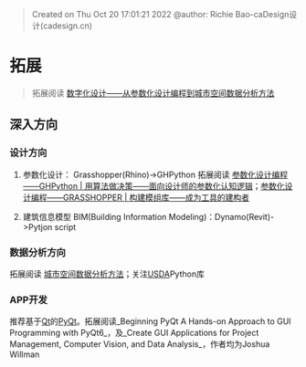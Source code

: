 > Created on Thu Oct 20 17:01:21 2022 @author: Richie Bao-caDesign设计(cadesign.cn)

# 拓展

> 拓展阅读 [数字化设计——从参数化设计编程到城市空间数据分析方法](https://digit-x.github.io/digit_x/#/./markdown/P_parametric_design2USDA)

## 深入方向

### 设计方向

1. 参数化设计： Grasshopper(Rhino)->GHPython 拓展阅读 [参数化设计编程——GHPython | 用算法做决策——面向设计师的参数化认知逻辑](https://richiebao.github.io/parametric_design_coding_GHPython/#/)；[参数化设计编程——GRASSHOPPER | 构建模组库——成为工具的建构者](https://richiebao.github.io/parametric_design_coding_grasshopper/#/)

2. 建筑信息模型 BIM(Building Information Modeling)：Dynamo(Revit)->Pytjon script

### 数据分析方向

拓展阅读 [城市空间数据分析方法](https://richiebao.github.io/USDA_CH_final/#/)；关注[USDA](https://richiebao.github.io/USDA_PyPI/#/)Python库



### APP开发

推荐基于[Qt](https://www.qt.io/?hsLang=en)的[PyQt](https://riverbankcomputing.com/software/pyqt/)。拓展阅读_Beginning PyQt A Hands-on Approach to GUI Programming with PyQt6_，及_Create GUI Applications for Project Management, Computer Vision, and Data Analysis_，作者均为Joshua Willman






